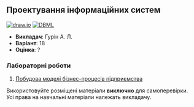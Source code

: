 ## Проектування інформаційних систем

[![draw.io](https://img.shields.io/badge/UML-ef8905?style=for-the-badge&logo=diagramsdotnet&logoColor=white)](#)
[![DBML](https://img.shields.io/badge/DBML-0245cc?style=for-the-badge&logo=alwaysdata&logoColor=white)](#)

- **Викладач**: Гурін А. Л.
- **Варіант**: 18
- **Оцінка**: ?

### Лабораторні роботи
  1. [Побудова моделі бізнес-процесів підприємства](./Lab01/)

Використовуйте розміщені матеріали **виключно** для самоперевірки. <br>
Усі права на навчальні матеріали належать викладачу.